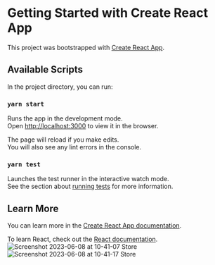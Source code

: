 # Getting Started with Create React App

This project was bootstrapped with [Create React App](https://github.com/facebook/create-react-app).

## Available Scripts

In the project directory, you can run:

### `yarn start`

Runs the app in the development mode.\
Open [http://localhost:3000](http://localhost:3000) to view it in the browser.

The page will reload if you make edits.\
You will also see any lint errors in the console.

### `yarn test`

Launches the test runner in the interactive watch mode.\
See the section about [running tests](https://facebook.github.io/create-react-app/docs/running-tests) for more information.


## Learn More

You can learn more in the [Create React App documentation](https://facebook.github.io/create-react-app/docs/getting-started).

To learn React, check out the [React documentation](https://reactjs.org/).
![Screenshot 2023-06-08 at 10-41-07 Store](https://github.com/mohamedelbazdev/shopping-cart-react-typescript-mui/assets/68769906/2eb26a8b-633c-4a24-8c45-44c086a386bb)
![Screenshot 2023-06-08 at 10-41-17 Store](https://github.com/mohamedelbazdev/shopping-cart-react-typescript-mui/assets/68769906/a47bc86c-7ff1-4c1b-90d3-ef61f6f73255)
